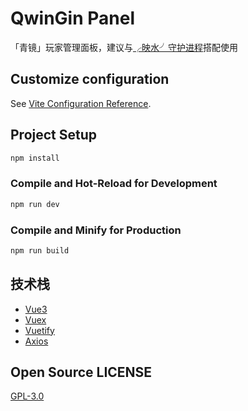 # QwinGin Panel

「青镜」玩家管理面板，建议与[╭映水╯守护进程](https://github.com/SPCraftMC/EnShii-Daemon)搭配使用

## Customize configuration

See [Vite Configuration Reference](https://vitejs.dev/config/).

## Project Setup

```sh
npm install
```

### Compile and Hot-Reload for Development

```sh
npm run dev
```

### Compile and Minify for Production

```sh
npm run build
```

## 技术栈

- [Vue3](https://vuejs.org/)
- [Vuex](https://vuex.vuejs.org/)
- [Vuetify](https://vuetifyjs.com/)
- [Axios](https://axios-http.com/)

## Open Source LICENSE

[GPL-3.0](LICENSE)
